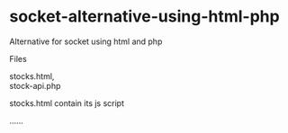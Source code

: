 # socket-alternative-using-html-php
Alternative for socket using html and php

Files

stocks.html,<br>
stock-api.php

stocks.html contain its js script

......
